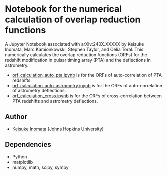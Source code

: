 # Notebook for the numerical calculation of overlap reduction functions

A Jupyter Notebook associated with arXiv:240X.XXXXX by Keisuke Inomata, Marc Kamionkowski, Stephen Taylor, and Celia Toral.
This numerically calculates the overlap reduction functions (ORFs) for the redshift modification in pulsar timing array (PTA) and the deflections in astrometry.

- [orf_calculation_auto_pta.ipynb](orf_numerical_calculation/orf_calculation_auto_pta.ipynb) is for the ORFs of auto-correlation of PTA redshifts. 
- [orf_calculation_auto_astrometry.ipynb](orf_numerical_calculation/orf_calculation_auto_astrometry.ipynb) is for the ORFs of auto-correlation of astrometry deflections. 
- [orf_calculation_cross.ipynb](orf_numerical_calculation/orf_calculation_cross.ipynb) is for the ORFs of cross-correlation between PTA redshifts and astrometry deflections. 

## Author
- [Keisuke Inomata](mailto:kinomat1@jhu.edu) (Johns Hopkins University)

## Dependencies
- Python
- matplotlib
- numpy, math, scipy, sympy

